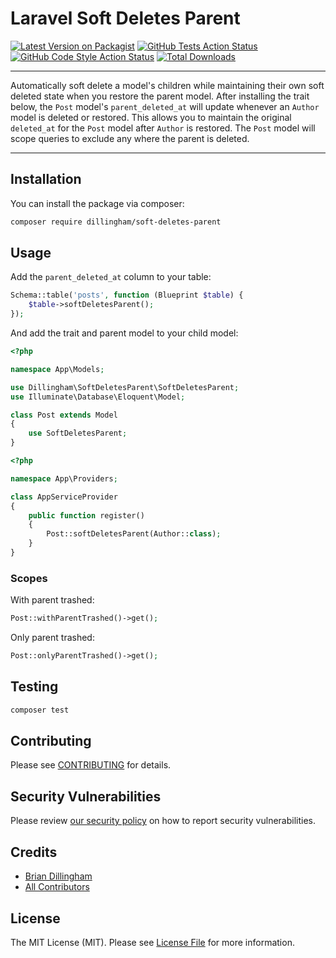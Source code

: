 # Laravel Soft Deletes Parent

[![Latest Version on Packagist](https://img.shields.io/packagist/v/dillingham/soft-deletes-parent.svg?style=flat-square)](https://packagist.org/packages/dillingham/soft-deletes-parent)
[![GitHub Tests Action Status](https://img.shields.io/github/workflow/status/dillingham/soft-deletes-parent/run-tests?label=tests)](https://github.com/dillingham/soft-deletes-parent/actions?query=workflow%3Arun-tests+branch%3Amain)
[![GitHub Code Style Action Status](https://img.shields.io/github/workflow/status/dillingham/soft-deletes-parent/Check%20&%20fix%20styling?label=code%20style)](https://github.com/dillingham/soft-deletes-parent/actions?query=workflow%3A"Check+%26+fix+styling"+branch%3Amain)
[![Total Downloads](https://img.shields.io/packagist/dt/dillingham/soft-deletes-parent.svg?style=flat-square)](https://packagist.org/packages/dillingham/soft-deletes-parent)

---

Automatically soft delete a model's children while maintaining their own soft deleted state when you restore the parent model. After installing the trait below, the `Post` model's `parent_deleted_at` will update whenever an `Author` model is deleted or restored. This allows you to maintain the original `deleted_at` for the `Post` model after `Author` is restored. The `Post` model will scope queries to exclude any where the parent is deleted. 

---

## Installation

You can install the package via composer:

```bash
composer require dillingham/soft-deletes-parent
```

## Usage
Add the `parent_deleted_at` column to your table:
```php
Schema::table('posts', function (Blueprint $table) {
    $table->softDeletesParent();
});
```
And add the trait and parent model to your child model:
```php
<?php

namespace App\Models;

use Dillingham\SoftDeletesParent\SoftDeletesParent;
use Illuminate\Database\Eloquent\Model;

class Post extends Model
{
    use SoftDeletesParent;
}
```
```php
<?php

namespace App\Providers;

class AppServiceProvider
{
    public function register()
    {
        Post::softDeletesParent(Author::class);
    }
}
```

### Scopes

With parent trashed:
```php
Post::withParentTrashed()->get();
```
Only parent trashed:
```php
Post::onlyParentTrashed()->get();
```

## Testing

```bash
composer test
```
## Contributing

Please see [CONTRIBUTING](.github/CONTRIBUTING.md) for details.

## Security Vulnerabilities

Please review [our security policy](../../security/policy) on how to report security vulnerabilities.

## Credits

- [Brian Dillingham](https://github.com/dillingham)
- [All Contributors](../../contributors)

## License

The MIT License (MIT). Please see [License File](LICENSE.md) for more information.
